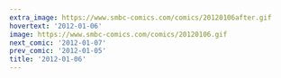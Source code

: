 ```yaml
---
extra_image: https://www.smbc-comics.com/comics/20120106after.gif
hovertext: '2012-01-06'
image: https://www.smbc-comics.com/comics/20120106.gif
next_comic: '2012-01-07'
prev_comic: '2012-01-05'
title: '2012-01-06'
---
```



